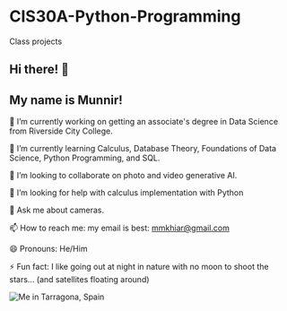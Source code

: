 # CIS30A-Python-Programming
Class projects

## Hi there! 👋
## My name is Munnir!

🔭 I’m currently working on getting an associate's degree in Data Science from Riverside City College.

🌱 I’m currently learning Calculus, Database Theory, Foundations of Data Science, Python Programming, and SQL.

👯 I’m looking to collaborate on photo and video generative AI.

🤔 I’m looking for help with calculus implementation with Python

💬 Ask me about cameras.

📫 How to reach me: my email is best: mmkhiar@gmail.com

😄 Pronouns: He/Him

⚡ Fun fact: I like going out at night in nature with no moon to shoot the stars... (and satellites floating around)

![Me in Tarragona, Spain](https://github.com/user-attachments/assets/ca2cdb56-8efa-48e0-82b3-b5011cec8073)
